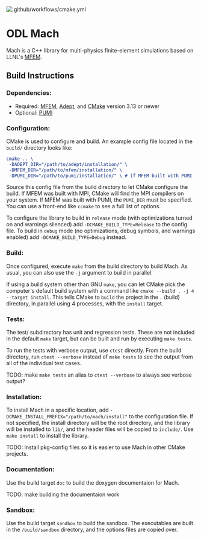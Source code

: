 ![.github/workflows/cmake.yml](https://github.com/OptimalDesignLab/mach/workflows/.github/workflows/cmake.yml/badge.svg?branch=dev)

# ODL Mach #

Mach is a C++ library for multi-physics finite-element simulations based on LLNL's [MFEM](https://github.com/mfem/mfem).

## Build Instructions ##

### Dependencies: ###

* Required: [MFEM](https://github.com/mfem/mfem), [Adept](https://github.com/rjhogan/Adept-2), and [CMake](https://cmake.org) version 3.13 or newer
* Optional: [PUMI](https://github.com/scorec/core)

### Configuration: ###

CMake is used to configure and build. An example config file located in the `build/` directory looks like:

```cmake
cmake .. \
 -DADEPT_DIR="/path/to/adept/installation/" \
 -DMFEM_DIR="/path/to/mfem/installation/" \
 -DPUMI_DIR="/path/to/pumi/installation/" \ # if MFEM built with PUMI
```

Source this config file from the build directory to let CMake configure the build. If MFEM was built with MPI, CMake will find the MPI compilers on your system. If MFEM was built with PUMI, the `PUMI_DIR` must be specified. You can use a front-end like `ccmake` to see a full list of options.

To configure the library to build in `release` mode (with optimizations turned on and warnings silenced) add `-DCMAKE_BUILD_TYPE=Release` to the config file. To build in `debug` mode (no optimizations, debug symbols, and warnings enabled) add `-DCMAKE_BUILD_TYPE=Debug` instead.

### Build: ###

Once configured, execute `make` from the build directory to build Mach. As usual, you can also use the `-j` argument to build in parallel.

If using a build system other than GNU `make`, you can let CMake pick the computer's default build system with a command like `cmake --build . -j 4 --target install`. This tells CMake to `build` the project in the `.` (build) directory, in parallel using 4 processes, with the `install` target.

### Tests: ###

The test/ subdirectory has unit and regression tests. These are not included in the default `make` target, but can be built and run by executing `make tests`.

To run the tests with verbose output, use `ctest` directly. From the build directory, run `ctest --verbose` instead of `make tests` to see the output from all of the individual test cases. 

TODO: make `make tests` an alias to `ctest --verbose` to always see verbose output?

### Installation: ###

To install Mach in a specific location, add `-DCMAKE_INSTALL_PREFIX="/path/to/mach/install"` to the configuration file. If not specified, the install directory will be the root directory, and the library will be installed to `lib/`, and the header files will be copied to `include/`. Use `make install` to install the library.

TODO: Install pkg-config files so it is easier to use Mach in other CMake projects.

### Documentation: ###

Use the build target `doc` to build the doxygen documentaion for Mach.

TODO: make building the documentaion work

### Sandbox: ###

Use the build target `sandbox` to build the sandbox. The executables are built in the `/build/sandbox` directory, and the options files are copied over.
